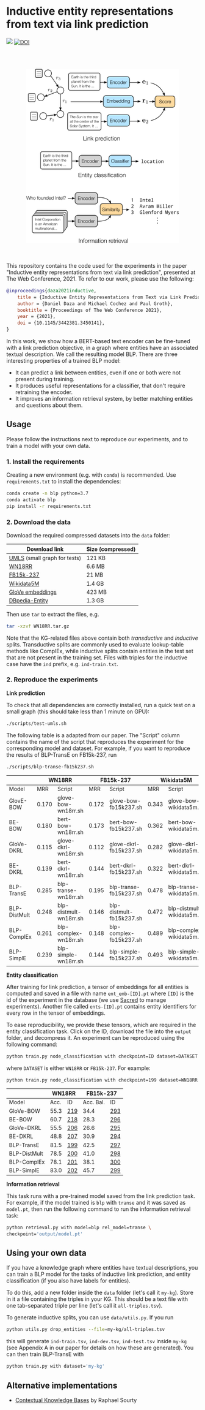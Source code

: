 # Inductive entity representations from text via link prediction

<div>
<a href="https://github.com/dfdazac/blp/blob/master/LICENSE">
    <img src="https://img.shields.io/badge/License-MIT-blue.svg"></a>
    <a href="https://doi.org/10.5281/zenodo.4501273"><img src="https://zenodo.org/badge/DOI/10.5281/zenodo.4501273.svg" alt="DOI"></a>
</div>

<br><br>
<div align="center">
<img src="fig.png" width="400" />
</div>
<br><br>

This repository contains the code used for the experiments in the paper "Inductive entity representations from text via link prediction", presented at The Web Conference, 2021. To refer to our work, please use the following:

```bibtex
@inproceedings{daza2021inductive,
    title = {Inductive Entity Representations from Text via Link Prediction},
    author = {Daniel Daza and Michael Cochez and Paul Groth},
    booktitle = {Proceedings of The Web Conference 2021},
    year = {2021},
    doi = {10.1145/3442381.3450141},
}
```

In this work, we show how a BERT-based text encoder can be fine-tuned with a link prediction objective, in a graph where entities have an associated textual description. We call the resulting model BLP. There are three interesting properties of a trained BLP model:

- It can predict a link between entities, even if one or both were not present during training.
- It produces useful representations for a classifier, that don't require retraining the encoder.
- It improves an information retrieval system, by better matching entities and questions about them.

## Usage

Please follow the instructions next to reproduce our experiments, and to train a model with your own data.

### 1. Install the requirements

Creating a new environment (e.g. with `conda`) is recommended. Use `requirements.txt` to install the dependencies:

```sh
conda create -n blp python=3.7
conda activate blp
pip install -r requirements.txt
```

### 2. Download the data

Download the required compressed datasets into the `data` folder:

| Download link                                                | Size (compressed) |
| ------------------------------------------------------------ | ----------------- |
| [UMLS](https://surfdrive.surf.nl/files/index.php/s/NvuKQuBetmOUe1b/download) (small graph for tests) | 121 KB            |
| [WN18RR](https://surfdrive.surf.nl/files/index.php/s/N1c8VRH0I6jTJuN/download) | 6.6 MB            |
| [FB15k-237](https://surfdrive.surf.nl/files/index.php/s/rGqLTDXRFLPJYg7/download) | 21 MB             |
| [Wikidata5M](https://surfdrive.surf.nl/files/index.php/s/TEE96zweMxsoGmR/download) | 1.4 GB            |
| [GloVe embeddings](https://surfdrive.surf.nl/files/index.php/s/zAHCIBc6PAb3NXi/download) | 423 MB            |
| [DBpedia-Entity](https://surfdrive.surf.nl/files/index.php/s/BOD7SoDTchVO9ed/download) | 1.3 GB            |

Then use `tar` to extract the files, e.g.

```sh
tar -xzvf WN18RR.tar.gz
```

Note that the KG-related files above contain both *transductive* and *inductive* splits. Transductive splits are commonly used to evaluate lookup-table methods like ComplEx, while inductive splits contain entities in the test set that are not present in the training set. Files with triples for the inductive case have the `ind` prefix, e.g. `ind-train.txt`.

### 2. Reproduce the experiments

**Link prediction**

To check that all dependencies are correctly installed, run a quick test on a small graph (this should take less than 1 minute on GPU):

```sh
./scripts/test-umls.sh
```

The following table is a adapted from our paper. The "Script" column contains the name of the script that reproduces the experiment for the corresponding model and dataset. For example, if you want to reproduce the results of BLP-TransE on FB15k-237, run

```sh
./scripts/blp-transe-fb15k237.sh
```

<table>
<thead>
  <tr>
    <th></th>
    <th colspan="2">WN18RR</th>
    <th colspan="2">FB15k-237</th>
    <th colspan="2">Wikidata5M</th>
  </tr>
</thead>
<tbody>
  <tr>
    <td>Model</td>
    <td>MRR</td>
    <td>Script</td>
    <td>MRR</td>
    <td>Script</td>
    <td>MRR</td>
    <td>Script</td>
  </tr>
  <tr>
    <td>GlovE-BOW</td>
    <td>0.170</td>
    <td>glove-bow-wn18rr.sh</td>
    <td>0.172</td>
    <td>glove-bow-fb15k237.sh</td>
    <td>0.343</td>
    <td>glove-bow-wikidata5m.sh</td>
  </tr>
  <tr>
    <td>BE-BOW</td>
    <td>0.180</td>
    <td>bert-bow-wn18rr.sh</td>
    <td>0.173</td>
    <td>bert-bow-fb15k237.sh</td>
    <td>0.362</td>
    <td>bert-bow-wikidata5m.sh</td>
  </tr>
  <tr>
    <td>GloVe-DKRL</td>
    <td>0.115</td>
    <td>glove-dkrl-wn18rr.sh</td>
    <td>0.112</td>
    <td>glove-dkrl-fb15k237.sh</td>
    <td>0.282</td>
    <td>glove-dkrl-wikidata5m.sh</td>
  </tr>
  <tr>
    <td>BE-DKRL</td>
    <td>0.139</td>
    <td>bert-dkrl-wn18rr.sh</td>
    <td>0.144</td>
    <td>bert-dkrl-fb15k237.sh</td>
    <td>0.322</td>
    <td>bert-dkrl-wikidata5m.sh</td>
  </tr>
  <tr>
    <td>BLP-TransE</td>
    <td>0.285</td>
    <td>blp-transe-wn18rr.sh</td>
    <td>0.195</td>
    <td>blp-transe-fb15k237.sh</td>
    <td>0.478</td>
    <td>blp-transe-wikidata5m.sh</td>
  </tr>
  <tr>
    <td>BLP-DistMult</td>
    <td>0.248</td>
    <td>blp-distmult-wn18rr.sh</td>
    <td>0.146</td>
    <td>blp-distmult-fb15k237.sh</td>
    <td>0.472</td>
    <td>blp-distmult-wikidata5m.sh</td>
  </tr>
  <tr>
    <td>BLP-ComplEx</td>
    <td>0.261</td>
    <td>blp-complex-wn18rr.sh</td>
    <td>0.148</td>
    <td>blp-complex-fb15k237.sh</td>
    <td>0.489</td>
    <td>blp-complex-wikidata5m.sh</td>
  </tr>
  <tr>
    <td>BLP-SimplE</td>
    <td>0.239</td>
    <td>blp-simple-wn18rr.sh</td>
    <td>0.144</td>
    <td>blp-simple-fb15k237.sh</td>
    <td>0.493</td>
    <td>blp-simple-wikidata5m.sh</td>
  </tr>
</tbody>
</table>


**Entity classification**

After training for link prediction, a tensor of embeddings for all entities is computed and saved in a file with name `ent_emb-[ID].pt` where `[ID]` is the id of the experiment in the database (we use [Sacred](https://sacred.readthedocs.io/en/stable/index.html) to manage experiments). Another file called `ents-[ID].pt` contains entity identifiers for every row in the tensor of embeddings.

To ease reproducibility, we provide these tensors, which are required in the entity classification task. Click on the ID, download the file into the `output` folder, and decompress it. An experiment can be reproduced using the following command:

```sh
python train.py node_classification with checkpoint=ID dataset=DATASET
```

where `DATASET` is either `WN18RR` or `FB15k-237`. For example:

```sh
python train.py node_classification with checkpoint=199 dataset=WN18RR
```


<table>
<thead>
  <tr>
    <th></th>
    <th colspan="2">WN18RR</th>
    <th colspan="2">FB15k-237</th>
  </tr>
</thead>
<tbody>
  <tr>
    <td>Model</td>
    <td>Acc.</td>
    <td>ID</td>
    <td>Acc. Bal.</td>
    <td>ID</td>
  </tr>
  <tr>
    <td>GloVe-BOW</td>
    <td>55.3</td>
    <td><a href="https://surfdrive.surf.nl/files/index.php/s/dAac2HSzTVOZXXF/download" target="_blank" rel="noopener noreferrer">219</a></td>
    <td>34.4</td>
    <td><a href="https://surfdrive.surf.nl/files/index.php/s/CmM3S3zFBeB2rIx/download" target="_blank" rel="noopener noreferrer">293</a></td>
  </tr>
  <tr>
    <td>BE-BOW</td>
    <td>60.7</td>
    <td><a href="https://surfdrive.surf.nl/files/index.php/s/3YQzViDa2xfskSt/download" target="_blank" rel="noopener noreferrer">218</a></td>
    <td>28.3</td>
    <td><a href="https://surfdrive.surf.nl/files/index.php/s/TGWmNq7MXlFPiQ0/download" target="_blank" rel="noopener noreferrer">296</a></td>
  </tr>
  <tr>
    <td>GloVe-DKRL</td>
    <td>55.5</td>
    <td><a href="https://surfdrive.surf.nl/files/index.php/s/tTs6x39SY4DxXV2/download" target="_blank" rel="noopener noreferrer">206</a></td>
    <td>26.6</td>
    <td><a href="https://surfdrive.surf.nl/files/index.php/s/bRrQiLl2ZVxfhDO/download" target="_blank" rel="noopener noreferrer">295</a></td>
  </tr>
  <tr>
    <td>BE-DKRL</td>
    <td>48.8</td>
    <td><a href="https://surfdrive.surf.nl/files/index.php/s/wwfU6lxnywxAeO2/download" target="_blank" rel="noopener noreferrer">207</a></td>
    <td>30.9</td>
    <td><a href="https://surfdrive.surf.nl/files/index.php/s/nRqY6dWS0ermX4X/download" target="_blank" rel="noopener noreferrer">294</a></td>
  </tr>
  <tr>
    <td>BLP-TransE</td>
    <td>81.5</td>
    <td><a href="https://surfdrive.surf.nl/files/index.php/s/SGYvIT2iuPqhett/download" target="_blank" rel="noopener noreferrer">199</a></td>
    <td>42.5</td>
    <td><a href="https://surfdrive.surf.nl/files/index.php/s/VpmltGpMHzUdbsw/download" target="_blank" rel="noopener noreferrer">297</a></td>
  </tr>
  <tr>
    <td>BLP-DistMult</td>
    <td>78.5</td>
    <td><a href="https://surfdrive.surf.nl/files/index.php/s/evFOoBufK6BQ69V/download" target="_blank" rel="noopener noreferrer">200</a></td>
    <td>41.0</td>
    <td><a href="https://surfdrive.surf.nl/files/index.php/s/lXrvINpxHTkmdup/download" target="_blank" rel="noopener noreferrer">298</a></td>
  </tr>
  <tr>
    <td>BLP-ComplEx</td>
    <td>78.1</td>
    <td><a href="https://surfdrive.surf.nl/files/index.php/s/MNMrI6dddeybgum/download" target="_blank" rel="noopener noreferrer">201</a></td>
    <td>38.1</td>
    <td><a href="https://surfdrive.surf.nl/files/index.php/s/MkDGfJXy1ANTBeQ/download" target="_blank" rel="noopener noreferrer">300</a></td>
  </tr>
  <tr>
    <td>BLP-SimplE</td>
    <td>83.0</td>
    <td><a href="https://surfdrive.surf.nl/files/index.php/s/n5sJIY4QZhzo3bU/download" target="_blank" rel="noopener noreferrer">202</a></td>
    <td>45.7</td>
    <td><a href="https://surfdrive.surf.nl/files/index.php/s/B7nuyaJw9F61dwP/download" target="_blank" rel="noopener noreferrer">299</a></td>
  </tr>
</tbody>
</table>


**Information retrieval**

This task runs with a pre-trained model saved from the link prediction task. For example, if the model trained is `blp` with `transe` and it was saved as `model.pt`, then run the following command to run the information retrieval task:

```sh
python retrieval.py with model=blp rel_model=transe \
checkpoint='output/model.pt'
```


## Using your own data

If you have a knowledge graph where entities have textual descriptions, you can train a BLP model for the tasks of inductive link prediction, and entity classification (if you also have labels for entities).

To do this, add a new folder inside the `data` folder (let's call it `my-kg`). Store in it a file containing the triples in your KG. This should be a text file with one tab-separated triple per line (let's call it `all-triples.tsv`).

To generate inductive splits, you can use `data/utils.py`. If you run

```sh
python utils.py drop_entities --file=my-kg/all-triples.tsv
```

this will generate `ind-train.tsv`, `ind-dev.tsv`, `ind-test.tsv` inside `my-kg` (see Appendix A in our paper for details on how these are generated). You can then train BLP-TransE with

```sh
python train.py with dataset='my-kg'
```

## Alternative implementations

- [Contextual Knowledge Bases](https://github.com/raphaelsty/ckb) by Raphael Sourty
